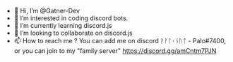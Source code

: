 - 👋 Hi, I’m @Gatner-Dev
- 👀 I’m interested in coding discord bots.
- 🌱 I’m currently learning discord.js
- 💞️ I’m looking to collaborate on discord.js
- 📫 How to reach me ? You can add me on discord ᚹᚨᛚᚲᚾᚢᛏ - Palo#7400, or you can join to my "family server" https://discord.gg/amCntm7PJN

<!---
Gatner-Dev/Gatner-Dev is a ✨ special ✨ repository because its `README.md` (this file) appears on your GitHub profile.
You can click the Preview link to take a look at your changes.
--->
